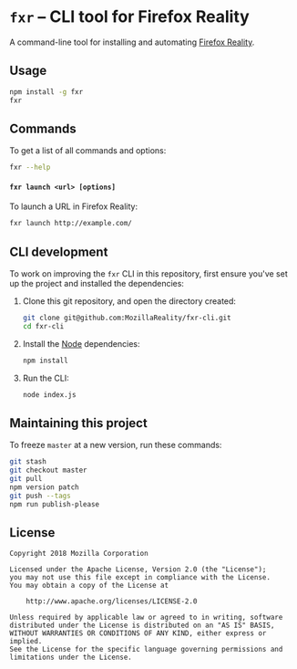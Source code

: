 # `fxr` – CLI tool for Firefox Reality

A command-line tool for installing and automating [Firefox Reality](https://github.com/MozillaReality/FirefoxReality).


## Usage

```sh
npm install -g fxr
fxr
```


## Commands

To get a list of all commands and options:

```sh
fxr --help
```

#### `fxr launch <url> [options]`

To launch a URL in Firefox Reality:

```sh
fxr launch http://example.com/
```


## CLI development

To work on improving the `fxr` CLI in this repository, first ensure you've set up the project and installed the dependencies:

1. Clone this git repository, and open the directory created:

    ```sh
    git clone git@github.com:MozillaReality/fxr-cli.git
    cd fxr-cli
    ```

2. Install the [Node](https://nodejs.org/en/download/) dependencies:

    ```sh
    npm install
    ```

3. Run the CLI:

    ```sh
    node index.js
    ```


## Maintaining this project

To freeze `master` at a new version, run these commands:

```sh
git stash
git checkout master
git pull
npm version patch
git push --tags
npm run publish-please
```

## License

```
Copyright 2018 Mozilla Corporation

Licensed under the Apache License, Version 2.0 (the "License");
you may not use this file except in compliance with the License.
You may obtain a copy of the License at

    http://www.apache.org/licenses/LICENSE-2.0

Unless required by applicable law or agreed to in writing, software
distributed under the License is distributed on an "AS IS" BASIS,
WITHOUT WARRANTIES OR CONDITIONS OF ANY KIND, either express or implied.
See the License for the specific language governing permissions and
limitations under the License.
```
